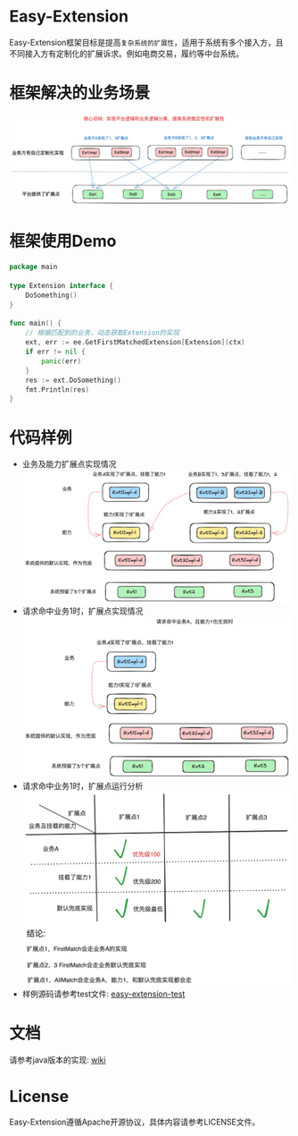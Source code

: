 # Easy-Extension
Easy-Extension框架目标是提高`复杂系统的扩展性`，适用于系统有多个接入方，且不同接入方有定制化的扩展诉求。例如电商交易，履约等中台系统。

# 框架解决的业务场景
![](/doc/target.png)

# 框架使用Demo
```go
package main

type Extension interface {
	DoSomething()
}

func main() {
	// 根据匹配到的业务，动态获取Extension的实现
	ext, err := ee.GetFirstMatchedExtension[Extension](ctx)
	if err != nil {
		panic(err)
	}
	res := ext.DoSomething()
	fmt.Println(res)
}
```

# 代码样例
* 业务及能力扩展点实现情况
![](/doc/go-sample-1.png)
* 请求命中业务1时，扩展点实现情况
![](/doc/go-sample-2.png)
* 请求命中业务1时，扩展点运行分析
![](/doc/go-sample-3.png)
* 样例源码请参考test文件: [easy-extension-test](/test)

# 文档
请参考java版本的实现: [wiki](https://github.com/xiaoshicae/easy-extension/wiki)

# License
Easy-Extension遵循Apache开源协议，具体内容请参考LICENSE文件。
